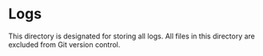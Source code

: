 # Logs

This directory is designated for storing all logs.
All files in this directory are excluded from Git version control.
